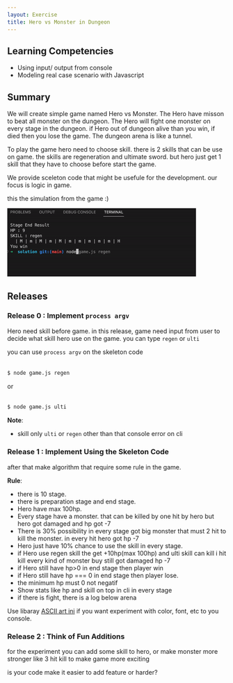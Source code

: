 ```yaml
---
layout: Exercise
title: Hero vs Monster in Dungeon
---
```


## Learning Competencies

- Using input/ output from console
- Modeling real case scenario with Javascript

## Summary

We will create simple game named Hero vs Monster. The Hero have misson to beat all monster on the dungeon. The Hero will fight one monster on every stage in the dungeon. if Hero out of dungeon alive than you win, if died then you lose the game. The dungeon arena is like a tunnel.

To play the game hero need to choose skill. there is 2 skills that can be use on game. the skills are regeneration and ultimate sword. but hero just get 1 skill that they have to choose before start the game.

We provide sceleton code that might be usefule for the development. our focus is logic in game.

this the simulation from the game :)

![simulation](./assets/simulation.gif)

## Releases

### Release 0 : Implement `process argv`

Hero need skill before game. in this release, game need input from user to decide what skill hero use on the game. you can type `regen` or `ulti`

you can use `process argv` on the skeleton code

```sh

$ node game.js regen

```

or

```sh

$ node game.js ulti

```

**Note**:

- skill only `ulti` or `regen` other than that console error on cli

### Release 1 : Implement Using the Skeleton Code

after that make algorithm that require some rule in the game.

**Rule**:

- there is 10 stage.
- there is preparation stage and end stage.
- Hero have max 100hp.
- Every stage have a monster. that can be killed by one hit by hero but hero got damaged and hp got -7
- There is 30% possibility in every stage got big monster that must 2 hit to kill the monster. in every hit hero got hp -7
- Hero just have 10% chance to use the skill in every stage.
- if Hero use regen skill the get +10hp(max 100hp) and ulti skill can kill i hit kill every kind of monster buy still got damaged hp -7
- if Hero still have hp>0 in end stage then player win
- if Hero still have hp === 0 in end stage then player lose.
- the minimum hp must 0 not negatif
- Show stats like hp and skill on top in cli in every stage
- if there is fight, there is a log below arena

Use libaray [ASCII art ini](https://www.npmjs.com/package/ascii-art) if you want experiment with color, font, etc to you console.

### Release 2 : Think of Fun Additions

for the experiment you can add some skill to hero, or make monster more stronger like 3 hit kill to make game more exciting

is your code make it easier to add feature or harder?

